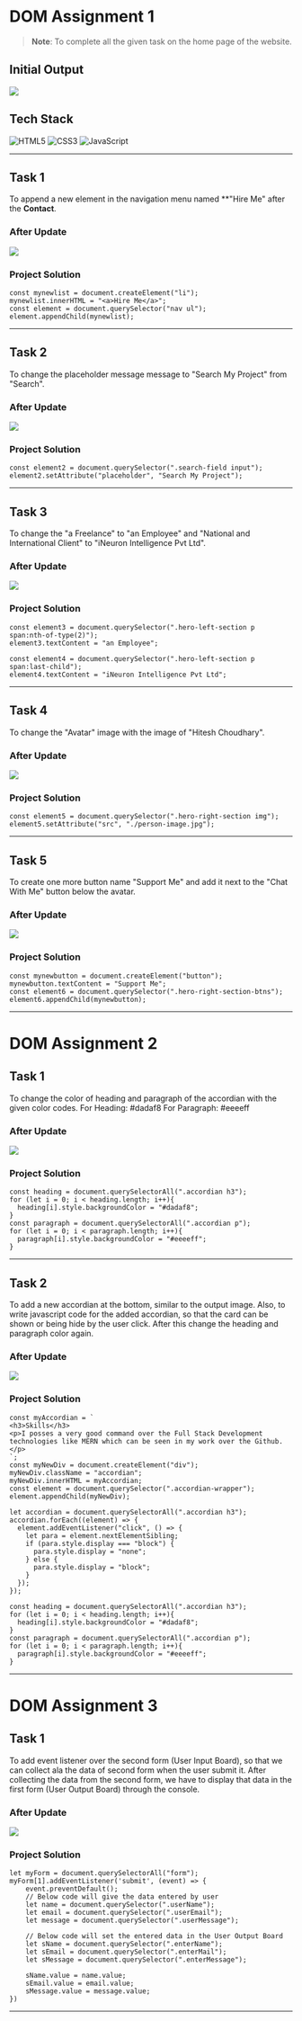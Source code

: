 # **DOM Assignment 1**
>**Note**: To complete all the given task on the home page of the website.

## **Initial Output**

![](./DOM1/initialOutput.png)

## Tech Stack

![HTML5](https://img.shields.io/badge/html5-%23E34F26.svg?style=for-the-badge&logo=html5&logoColor=white)
![CSS3](https://img.shields.io/badge/css3-%231572B6.svg?style=for-the-badge&logo=css3&logoColor=white)
![JavaScript](https://img.shields.io/badge/javascript-%23323330.svg?style=for-the-badge&logo=javascript&logoColor=%23F7DF1E)

---

## **Task 1**

To append a new element in the navigation menu named **"Hire Me" after the **Contact**.

### **After Update**

![](./firstAssignmentImage/task1Output.png)

### **Project Solution**

```
const mynewlist = document.createElement("li");
mynewlist.innerHTML = "<a>Hire Me</a>";
const element = document.querySelector("nav ul");
element.appendChild(mynewlist);
```

---

## **Task 2**

To change the placeholder message message to "Search My Project" from "Search".

### **After Update**

![](./firstAssignmentImage/task2Output.png)

### **Project Solution**

```
const element2 = document.querySelector(".search-field input");
element2.setAttribute("placeholder", "Search My Project");
```

---

## **Task 3**

To change the "a Freelance" to "an Employee" and "National and International Client" to "iNeuron Intelligence Pvt Ltd".

### **After Update**

![](./firstAssignmentImage/task3Output.png)

### **Project Solution**

```
const element3 = document.querySelector(".hero-left-section p span:nth-of-type(2)");
element3.textContent = "an Employee"; 

const element4 = document.querySelector(".hero-left-section p span:last-child");
element4.textContent = "iNeuron Intelligence Pvt Ltd";
```

---

## **Task 4**

To change the "Avatar" image with the image of "Hitesh Choudhary".

### **After Update**

![](./firstAssignmentImage/task4Output.png)

### **Project Solution**

```
const element5 = document.querySelector(".hero-right-section img");
element5.setAttribute("src", "./person-image.jpg");
```

---

## **Task 5**

To create one more button name "Support Me" and add it next to the "Chat With Me" button below the avatar.

### **After Update**

![](./firstAssignmentImage/task5Output.png)

### **Project Solution**

```
const mynewbutton = document.createElement("button");
mynewbutton.textContent = "Support Me";
const element6 = document.querySelector(".hero-right-section-btns");
element6.appendChild(mynewbutton);
```

---

# **DOM Assignment 2**

## **Task 1**

To change the color of heading and paragraph of the accordian with the given color codes.
For Heading: #dadaf8
For Paragraph: #eeeeff

### **After Update**

![](./secondAssignmentImage/task1Output.png)

### **Project Solution**

```
const heading = document.querySelectorAll(".accordian h3");
for (let i = 0; i < heading.length; i++){
  heading[i].style.backgroundColor = "#dadaf8";
}
const paragraph = document.querySelectorAll(".accordian p");
for (let i = 0; i < paragraph.length; i++){
  paragraph[i].style.backgroundColor = "#eeeeff";
}
```

---

## **Task 2**

To add a new accordian at the bottom, similar to the output image. Also, to write javascript code for the added accordian, so that the card can be shown or being hide by the user click. After this change the heading and paragraph color again.

### **After Update**

![](./secondAssignmentImage/task2Output.png)

### **Project Solution**

```
const myAccordian = `
<h3>Skills</h3>
<p>I posses a very good command over the Full Stack Development technologies like MERN which can be seen in my work over the Github.</p>
`;
const myNewDiv = document.createElement("div");
myNewDiv.className = "accordian";
myNewDiv.innerHTML = myAccordian;
const element = document.querySelector(".accordian-wrapper");
element.appendChild(myNewDiv);

let accordian = document.querySelectorAll(".accordian h3");
accordian.forEach((element) => {
  element.addEventListener("click", () => {
    let para = element.nextElementSibling;
    if (para.style.display === "block") {
      para.style.display = "none";
    } else {
      para.style.display = "block";
    }
  });
});

const heading = document.querySelectorAll(".accordian h3");
for (let i = 0; i < heading.length; i++){
  heading[i].style.backgroundColor = "#dadaf8";
}
const paragraph = document.querySelectorAll(".accordian p");
for (let i = 0; i < paragraph.length; i++){
  paragraph[i].style.backgroundColor = "#eeeeff";
}
```

---

# **DOM Assignment 3**

## **Task 1**

To add event listener over the second form (User Input Board), so that we can collect ala the data of second form when the user submit it. After collecting the data from the second form, we have to display that data in the first form (User Output Board) through the console.

### **After Update**

![](./thirdAssignmentImage/task1Output.png)

### **Project Solution**

```
let myForm = document.querySelectorAll("form");
myForm[1].addEventListener('submit', (event) => {
    event.preventDefault();
    // Below code will give the data entered by user
    let name = document.querySelector(".userName");
    let email = document.querySelector(".userEmail");
    let message = document.querySelector(".userMessage");

    // Below code will set the entered data in the User Output Board
    let sName = document.querySelector(".enterName");
    let sEmail = document.querySelector(".enterMail");
    let sMessage = document.querySelector(".enterMessage");

    sName.value = name.value;
    sEmail.value = email.value;
    sMessage.value = message.value;
})
```

---